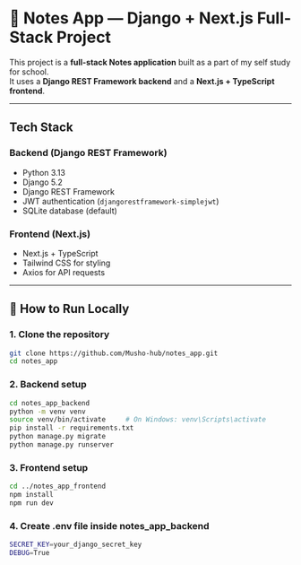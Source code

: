 # 📝 Notes App — Django + Next.js Full-Stack Project

This project is a **full-stack Notes application** built as a part of my self study for school.  
It uses a **Django REST Framework backend** and a **Next.js + TypeScript frontend**.

---

## Tech Stack

### Backend (Django REST Framework)
- Python 3.13  
- Django 5.2  
- Django REST Framework  
- JWT authentication (`djangorestframework-simplejwt`)
- SQLite database (default)

### Frontend (Next.js)
- Next.js + TypeScript  
- Tailwind CSS for styling  
- Axios for API requests  

---

## 🚀 How to Run Locally

### 1. Clone the repository
```bash
git clone https://github.com/Musho-hub/notes_app.git
cd notes_app
```

### 2. Backend setup
```bash
cd notes_app_backend
python -m venv venv
source venv/bin/activate     # On Windows: venv\Scripts\activate
pip install -r requirements.txt
python manage.py migrate
python manage.py runserver
```

### 3. Frontend setup
```bash
cd ../notes_app_frontend
npm install
npm run dev
```
### 4. Create .env file inside notes_app_backend
```bash
SECRET_KEY=your_django_secret_key
DEBUG=True
```